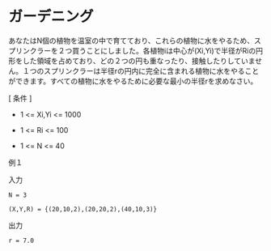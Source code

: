 # ガーデニング

あなたはN個の植物を温室の中で育てており、これらの植物に水をやるため、スプリンクラーを２つ買うことにしました。各植物iは中心が(Xi,Yi)で半径がRiの円形をした領域を占めており、どの２つの円も重なったり、接触したりしていません。１つのスプリンクラーは半径rの円内に完全に含まれる植物に水をやることができます。すべての植物に水をやるために必要な最小の半径rを求めなさい。

[ 条件 ]

* 1 <= Xi,Yi <= 1000

* 1 <= Ri <= 100

* 1 <= N <= 40

例１

入力


```
N = 3

(X,Y,R) = {(20,10,2),(20,20,2),(40,10,3)}

```

出力

```
r = 7.0
```

